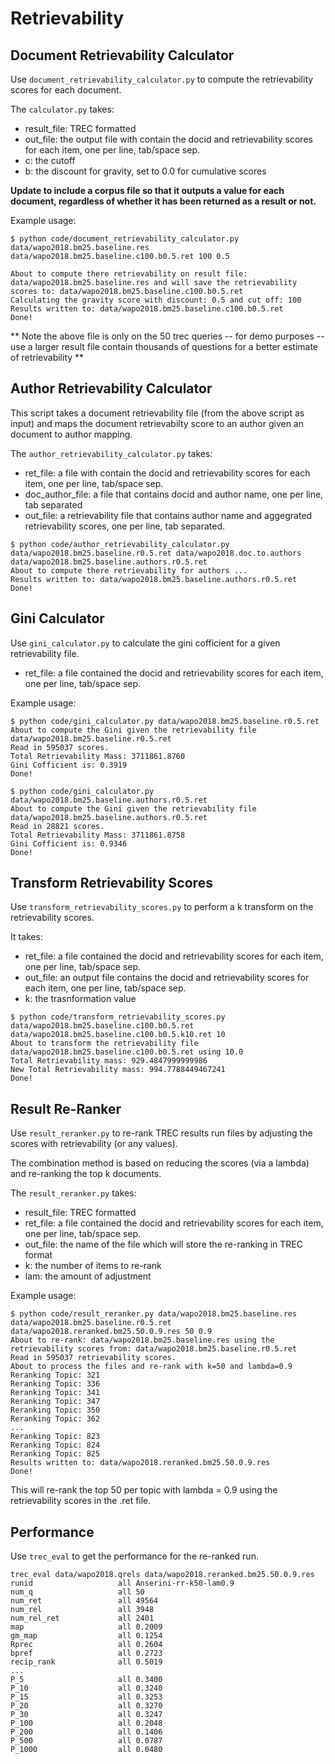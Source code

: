 # Retrievability





## Document Retrievability Calculator
Use `document_retrievability_calculator.py` to compute the retrievability scores for each document. 

The `calculator.py` takes:
- result_file: TREC formatted
- out_file: the output file with contain the docid and retrievability scores for each item, one per line, tab/space sep.
- c: the cutoff
- b: the discount for gravity, set to 0.0 for cumulative scores

**Update to include a corpus file so that it outputs a value for each document, regardless of whether it has been
returned as a result or not.**

Example usage:
```console
$ python code/document_retrievability_calculator.py data/wapo2018.bm25.baseline.res data/wapo2018.bm25.baseline.c100.b0.5.ret 100 0.5

About to compute there retrievability on result file: data/wapo2018.bm25.baseline.res and will save the retrievability scores to: data/wapo2018.bm25.baseline.c100.b0.5.ret
Calculating the gravity score with discount: 0.5 and cut off: 100
Results written to: data/wapo2018.bm25.baseline.c100.b0.5.ret
Done!
```

** Note the above file is only on the 50 trec queries -- for demo purposes -- use a larger result file contain thousands of questions
for a better estimate of retrievability **

##  Author Retrievability Calculator
This script takes a document retrievability file (from the above script as input) and maps the document retrievabilty score to
an author given an document to author mapping.

The `author_retrievability_calculator.py` takes:
- ret_file: a file with contain the docid and retrievability scores for each item, one per line, tab/space sep.
- doc_author_file: a file that contains docid and author name, one per line, tab separated
- out_file: a retrievability file that contains author name and aggegrated retrievability scores, one per line, tab separated.

```console
$ python code/author_retrievability_calculator.py data/wapo2018.bm25.baseline.r0.5.ret data/wapo2018.doc.to.authors data/wapo2018.bm25.baseline.authors.r0.5.ret
About to compute there retrievability for authors ...
Results written to: data/wapo2018.bm25.baseline.authors.r0.5.ret
Done!
```


## Gini Calculator

Use `gini_calculator.py` to calculate the gini cofficient for a given retrievability file.
- ret_file: a file contained the docid and retrievability scores for each item, one per line, tab/space sep.

Example usage:
```console
$ python code/gini_calculator.py data/wapo2018.bm25.baseline.r0.5.ret 
About to compute the Gini given the retrievability file data/wapo2018.bm25.baseline.r0.5.ret
Read in 595037 scores.
Total Retrievability Mass: 3711861.8760
Gini Cofficient is: 0.3919
Done!

$ python code/gini_calculator.py data/wapo2018.bm25.baseline.authors.r0.5.ret 
About to compute the Gini given the retrievability file data/wapo2018.bm25.baseline.authors.r0.5.ret
Read in 28821 scores.
Total Retrievability Mass: 3711861.8758
Gini Cofficient is: 0.9346
Done!

```

## Transform Retrievability Scores
Use `transform_retrievability_scores.py` to perform a k transform on the retrievability scores.

It takes:
- ret_file: a file contained the docid and retrievability scores for each item, one per line, tab/space sep.
- out_file: an output file contains the docid and retrievability scores for each item, one per line, tab/space sep.
- k: the trasnformation value

```console
$ python code/transform_retrievability_scores.py data/wapo2018.bm25.baseline.c100.b0.5.ret data/wapo2018.bm25.baseline.c100.b0.5.k10.ret 10
About to transform the retrievability file data/wapo2018.bm25.baseline.c100.b0.5.ret using 10.0
Total Retrievability mass: 929.4847999999986
New Total Retrievability mass: 994.7788449467241
Done!
```


## Result Re-Ranker
Use `result_reranker.py` to re-rank TREC results run files by adjusting the scores
with retrievability (or any values).

The combination method is based on reducing the scores (via a lambda)
and re-ranking the top k documents.

The `result_reranker.py` takes:
- result_file: TREC formatted
- ret_file: a file contained the docid and retrievability scores for each item, one per line, tab/space sep.
- out_file: the name of the file which will store the re-ranking in TREC format
- k: the number of items to re-rank
- lam: the amount of adjustment

Example usage:
```console
$ python code/result_reranker.py data/wapo2018.bm25.baseline.res data/wapo2018.bm25.baseline.r0.5.ret data/wapo2018.reranked.bm25.50.0.9.res 50 0.9
About to re-rank: data/wapo2018.bm25.baseline.res using the retrievability scores from: data/wapo2018.bm25.baseline.r0.5.ret
Read in 595037 retrievability scores.
About to process the files and re-rank with k=50 and lambda=0.9
Reranking Topic: 321
Reranking Topic: 336
Reranking Topic: 341
Reranking Topic: 347
Reranking Topic: 350
Reranking Topic: 362
...
Reranking Topic: 823
Reranking Topic: 824
Reranking Topic: 825
Results written to: data/wapo2018.reranked.bm25.50.0.9.res
Done!
```

This will re-rank the top 50 per topic with lambda = 0.9 using the retrievability scores in the
.ret file.


## Performance

Use `trec_eval` to get the performance for the re-ranked run.

```
trec_eval data/wapo2018.qrels data/wapo2018.reranked.bm25.50.0.9.res 
runid                 	all	Anserini-rr-k50-lam0.9
num_q                 	all	50
num_ret               	all	49564
num_rel               	all	3948
num_rel_ret           	all	2401
map                   	all	0.2009
gm_map                	all	0.1254
Rprec                 	all	0.2604
bpref                 	all	0.2723
recip_rank            	all	0.5019
...
P_5                   	all	0.3400
P_10                  	all	0.3240
P_15                  	all	0.3253
P_20                  	all	0.3270
P_30                  	all	0.3247
P_100                 	all	0.2048
P_200                 	all	0.1406
P_500                 	all	0.0787
P_1000                	all	0.0480
```